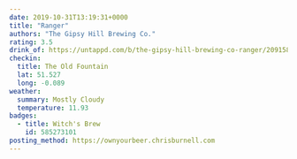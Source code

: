 ```yaml
---
date: 2019-10-31T13:19:31+0000
title: "Ranger"
authors: "The Gipsy Hill Brewing Co."
rating: 3.5
drink_of: https://untappd.com/b/the-gipsy-hill-brewing-co-ranger/2091580
checkin:
  title: The Old Fountain
  lat: 51.527
  long: -0.089
weather:
  summary: Mostly Cloudy
  temperature: 11.93
badges:
  - title: Witch's Brew
    id: 585273101
posting_method: https://ownyourbeer.chrisburnell.com
---
```

